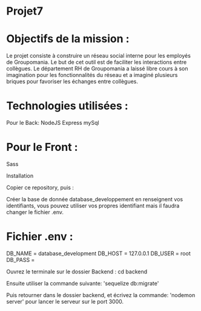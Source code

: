 # Projet7

# Objectifs de la mission :
Le projet consiste à construire un réseau social interne pour les employés de Groupomania. Le but de cet outil est de faciliter les interactions entre collègues. Le département RH de Groupomania a laissé libre cours à son imagination pour les fonctionnalités du réseau et a imaginé plusieurs briques pour favoriser les échanges entre collègues.

# Technologies utilisées :
Pour le Back:
NodeJS
Express
mySql

# Pour le Front :
Sass

Installation

Copier ce repository, puis :

Créer la base de donnée database_developpement en renseignent vos identifiants, vous pouvez utiliser vos propres identifiant mais il faudra changer le fichier .env.

# Fichier .env :

DB_NAME = database_development
DB_HOST = 127.0.0.1
DB_USER = root
DB_PASS = 

Ouvrez le terminale sur le dossier Backend : cd backend

Ensuite utiliser la commande suivante: 'sequelize db:migrate'

Puis retourner dans le dossier backend, et écrivez la commande: 'nodemon server' pour lancer le serveur sur le port 3000.
